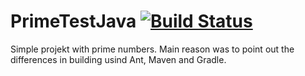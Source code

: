 # PrimeTestJava [![Build Status](https://travis-ci.org/Endron/PrimeTestJava.svg)](https://travis-ci.org/Endron/PrimeTestJava)

Simple projekt with prime numbers. Main reason was to point out the differences in building usind Ant, Maven and Gradle.
